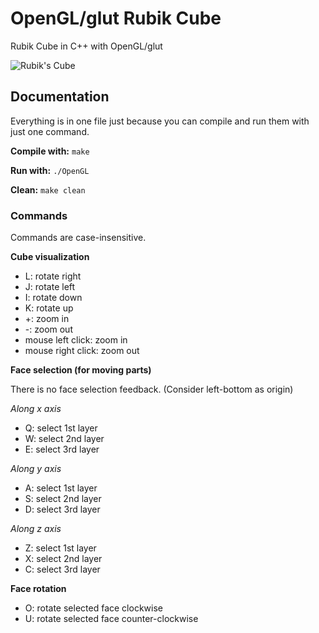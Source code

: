 # OpenGL/glut Rubik Cube
Rubik Cube in C++ with OpenGL/glut

![Rubik's Cube](1%20Fedora%20Builds/0%20Mini%20Projects/Rubik's%20Cube/Rubiks%20Cube.gif)

## Documentation

Everything is in one file just because you can compile and run them with just one command.

**Compile with:** `make`

**Run with:** `./OpenGL`

**Clean:** `make clean`

### Commands

Commands are case-insensitive.

**Cube visualization**

- L: rotate right
- J: rotate left
- I: rotate down
- K: rotate up
- +: zoom in
- -: zoom out
- mouse left click: zoom in
- mouse right click: zoom out

**Face selection (for moving parts)**

There is no face selection feedback.
(Consider left-bottom as origin)

*Along x axis*

- Q: select 1st layer
- W: select 2nd layer
- E: select 3rd layer

*Along y axis*

- A: select 1st layer
- S: select 2nd layer
- D: select 3rd layer

*Along z axis*

- Z: select 1st layer
- X: select 2nd layer
- C: select 3rd layer

**Face rotation**

- O: rotate selected face clockwise
- U: rotate selected face counter-clockwise
